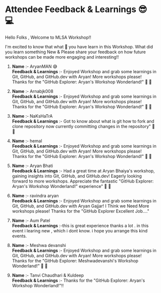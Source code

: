 # Attendee Feedback & Learnings  😎 💻

Hello Folks , Welcome to MLSA Workshop!!

I'm excited to know that what 🤔 you have learn in this Workshop. What did you learn something New &
 Please share your feedback on how future workshops can be made more engaging and interesting!!<br>

1. **Name** :- AryanMAN 😅 <br>
   **Feedback & Learnings** :- Enjoyed Workshop and grab some learnings in Git, GitHub, and GitHub.dev with Aryan! More workshops please! Thanks for the "GitHub Explorer: Aryan's Workshop Wonderland!" 🚀 🙌 

2. **Name** :- Arnabjk008 <br>
   **Feedback & Learnings** :- Enjoyed Workshop and grab some learnings in Git, GitHub, and GitHub.dev with Aryan! More workshops please! Thanks for the "GitHub Explorer: Aryan's Workshop Wonderland!" 🚀 🙌

3. **Name** :- NaKsHaTrA <br>
   **Feedback & Learnings** :- Got to know about what is git how to fork and clone repository now currently committing changes in the repository" 🚀 🙌

4. **Name** :- hemal   <br>
   **Feedback & Learnings** :- Enjoyed Workshop and grab some learnings in Git, GitHub, and GitHub.dev with Aryan! More workshops please! Thanks for the "GitHub Explorer: Aryan's Workshop Wonderland!" 🚀 🙌
   
5. **Name** :- Aryan Bhati   <br>
   **Feedback & Learnings** :- Had a great time at Aryan Bhaiya's workshop, gaining insights into Git, GitHub, and GitHub.dev! Eagerly looking forward to more workshops. Appreciate the fantastic "GitHub Explorer: Aryan's Workshop Wonderland!" experience" 🚀 🙌

6. **Name** :- ravindra aryan <br>
   **Feedback & Learnings** :- Enjoyed Workshop and grab some learnings in Git, GitHub, and GitHub.dev with Aryan  Gajjar! I Think we Need More workshops please! Thanks for the "GitHub Explorer Excellent Job...."   

7. **Name** :- Aum Patel  <br>
   **Feedback & Learnings** :-this is great experience thanks a lot . in this event i learing new , which i dont know.  i hope you arrange this kind events.

7. **Name** :- Meshwa devanshi  <br>
   **Feedback & Learnings** :- Enjoyed Workshop and grab some learnings in Git, GitHub, and GitHub.dev with Aryan! More workshops please! Thanks for the "GitHub Explorer: Meshwadevanshi's Workshop Wonderland!" 🚀 🙌

9. **Name** :- Tanvi Chaudhari & Kuldeep <br>
   **Feedback & Learnings** :-  Thanks for the "GitHub Explorer: Aryan's Workshop Wonderland!"!!

